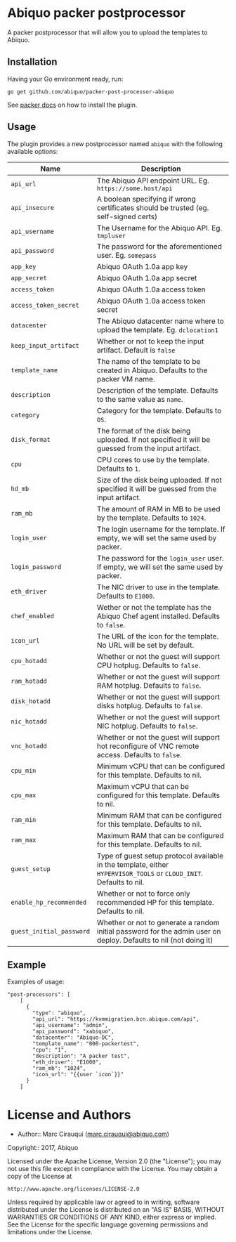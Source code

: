 # Abiquo packer postprocessor

A packer postprocessor that will allow you to upload the templates to Abiquo.

## Installation

Having your Go environment ready, run:

```
go get github.com/abiquo/packer-post-processor-abiquo
```

See [packer docs](https://www.packer.io/docs/extending/plugins.html) on how to install the plugin.

## Usage

The plugin provides a new postprocessor named `abiquo` with the following available options:

| Name                          | Description                                                    |
|-------------------------------|----------------------------------------------------------------|
| `api_url`                     | The Abiquo API endpoint URL. Eg. `https://some.host/api` |
| `api_insecure`                | A boolean specifying if wrong certificates should be trusted (eg. self-signed certs) |
| `api_username`                | The Username for the Abiquo API. Eg. `tmpluser` |
| `api_password`                | The password for the aforementioned user. Eg. `somepass` |
| `app_key`                     | Abiquo OAuth 1.0a app key |
| `app_secret`                  | Abiquo OAuth 1.0a app secret |
| `access_token`                | Abiquo OAuth 1.0a access token |
| `access_token_secret`         | Abiquo OAuth 1.0a access token secret |
| `datacenter`                  | The Abiquo datacenter name where to upload the template. Eg. `dclocation1` |
| `keep_input_artifact`         | Whether or not to keep the input artifact. Default is `false` |
| `template_name`               | The name of the template to be created in Abiquo. Defaults to the packer VM name. |
| `description`                 | Description of the template. Defaults to the same value as `name`. |
| `category`                    | Category for the template. Defaults to `OS`. |
| `disk_format`                 | The format of the disk being uploaded. If not specified it will be guessed from the input artifact. |
| `cpu`                         | CPU cores to use by the template. Defaults to `1`. |
| `hd_mb`                       | Size of the disk being uploaded. If not specified it will be guessed from the input artifact. |
| `ram_mb`                      | The amount of RAM in MB to be used by the template. Defaults to `1024`. |
| `login_user`                  | The login username for the template. If empty, we will set the same used by packer. |
| `login_password`              | The password for the `login_user` user. If empty, we will set the same used by packer. |
| `eth_driver`                  | The NIC driver to use in the template. Defaults to `E1000`. |
| `chef_enabled`                | Wether or not the template has the Abiquo Chef agent installed. Defaults to `false`. |
| `icon_url`                    | The URL of the icon for the template. No URL will be set by default. |
| `cpu_hotadd`                  | Whether or not the guest will support CPU hotplug. Defaults to `false`. |
| `ram_hotadd`                  | Whether or not the guest will support RAM hotplug. Defaults to `false`. |
| `disk_hotadd`                 | Whether or not the guest will support disks hotplug. Defaults to `false`. |
| `nic_hotadd`                  | Whether or not the guest will support NIC hotplug. Defaults to `false`. |
| `vnc_hotadd`                  | Whether or not the guest will support hot reconfigure of VNC remote access. Defaults to `false`. |
| `cpu_min`                     | Minimum vCPU that can be configured for this template. Defaults to nil. |
| `cpu_max`                     | Maximum vCPU that can be configured for this template. Defaults to nil. |
| `ram_min`                     | Minimum RAM that can be configured for this template. Defaults to nil. |
| `ram_max`                     | Maximum RAM that can be configured for this template. Defaults to nil. |
| `guest_setup`                 | Type of guest setup protocol available in the template, either `HYPERVISOR_TOOLS` or `CLOUD_INIT`. Defaults to nil. |
| `enable_hp_recommended`       | Whether or not to force only recommended HP for this template. Defaults to nil. |
| `guest_initial_password`      | Whether or not to generate a random initial password for the admin user on deploy. Defaults to nil (not doing it) |

## Example

Examples of usage:

```
"post-processors": [
    [
      {
        "type": "abiquo",
        "api_url": "https://kvmmigration.bcn.abiquo.com/api",
        "api_username": "admin",
        "api_password": "xabiquo",
        "datacenter": "Abiquo-DC",
        "template_name": "000-packertest",
        "cpu": "1",
        "description": "A packer test",
        "eth_driver": "E1000",
        "ram_mb": "1024",
        "icon_url": "{{user `icon`}}"
      }
    ]
```

# License and Authors

* Author:: Marc Cirauqui (marc.cirauqui@abiquo.com)

Copyright:: 2017, Abiquo

Licensed under the Apache License, Version 2.0 (the "License");
you may not use this file except in compliance with the License.
You may obtain a copy of the License at

    http://www.apache.org/licenses/LICENSE-2.0

Unless required by applicable law or agreed to in writing, software
distributed under the License is distributed on an "AS IS" BASIS,
WITHOUT WARRANTIES OR CONDITIONS OF ANY KIND, either express or implied.
See the License for the specific language governing permissions and
limitations under the License.
